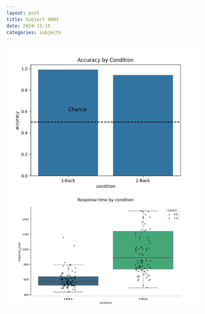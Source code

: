 ```yaml
---
layout: post
title: Subject 9003
date: 2024-12-15
categories: subjects
---
```


![](data/9003/run-6/9003_ATS_acc.png)
![](data/9003/run-6/9003_ATS_rt.png)
